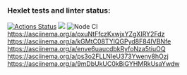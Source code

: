 ### Hexlet tests and linter status:
[![Actions Status](https://github.com/Viltorn/frontend-project-lvl1/workflows/hexlet-check/badge.svg)](https://github.com/Viltorn/frontend-project-lvl1/actions)
<a href="https://codeclimate.com/github/codeclimate/codeclimate/maintainability"><img src="https://api.codeclimate.com/v1/badges/a99a88d28ad37a79dbf6/maintainability" /></a>
![Node CI](https://github.com/Viltorn/frontend-project-lvl1/actions/workflows/nodejs.yml/badge.svg)
https://asciinema.org/a/pxuNtFfczKxwjxYZgXIRY2Fdz
https://asciinema.org/a/kGMtC08TYlQGPyd8F84IVBNfe
https://asciinema.org/a/enve6uaucdbkRyfoNza5tiuOQ
https://asciinema.org/a/ps3o2FLLNIeU373Yweny8hOzj
https://asciinema.org/a/9mDbUkUC0kBiGYHMRkUsaYwdw